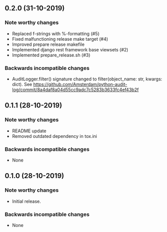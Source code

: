 
## 0.2.0 (31-10-2019)

### Note worthy changes
- Replaced f-strings with %-formatting (#5)
- Fixed malfunctioning release make target (#4)
- Improved prepare release makefile
- Implemented django rest framework base viewsets (#2)
- Implemented prepare_release.sh (#3)

### Backwards incompatible changes
- AuditLogger.filter() signature changed to filter(object_name: str, kwargs: dict). 
See https://github.com/Amsterdam/python-audit-log/commit/8a4daf8a04d55cc9adc7c5283b3633fc4ef43b2f


## 0.1.1 (28-10-2019)

### Note worthy changes
- README update
- Removed outdated dependency in tox.ini

### Backwards incompatible changes
- None


## 0.1.0 (28-10-2019)

### Note worthy changes
- Initial release.

### Backwards incompatible changes
- None 
